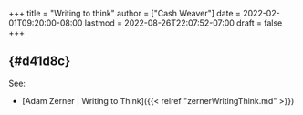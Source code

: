 +++
title = "Writing to think"
author = ["Cash Weaver"]
date = 2022-02-01T09:20:00-08:00
lastmod = 2022-08-26T22:07:52-07:00
draft = false
+++

##  {#d41d8c}

See:

-   [Adam Zerner | Writing to Think]({{< relref "zernerWritingThink.md" >}})
